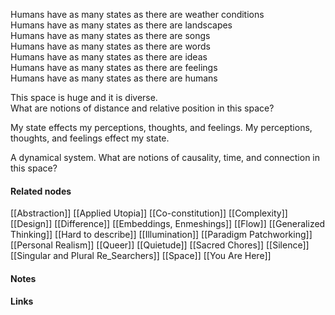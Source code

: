 ---
---

Humans have as many states as there are weather conditions  
Humans have as many states as there are landscapes  
Humans have as many states as there are songs  
Humans have as many states as there are words  
Humans have as many states as there are ideas  
Humans have as many states as there are feelings  
Humans have as many states as there are humans  

This space is huge and it is diverse.  
What are notions of distance and relative position in this space?

My state effects my perceptions, thoughts, and feelings. My perceptions, thoughts, and feelings effect my state. 

A dynamical system. 
What are notions of causality, time, and connection in this space?


#### Related nodes

[[Abstraction]]
[[Applied Utopia]]
[[Co-constitution]]
[[Complexity]]
[[Design]]
[[Difference]]
[[Embeddings, Enmeshings]]
[[Flow]]
[[Generalized Thinking]]
[[Hard to describe]]
[[Illumination]]
[[Paradigm Patchworking]]
[[Personal Realism]]
[[Queer]]
[[Quietude]]
[[Sacred Chores]]
[[Silence]]
[[Singular and Plural Re_Searchers]]
[[Space]]
[[You Are Here]]



#### Notes





#### Links